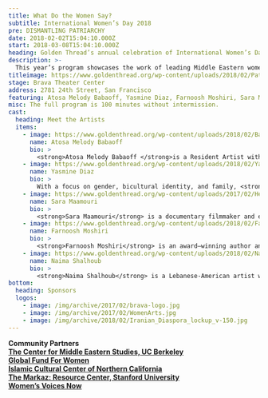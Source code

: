 ```yaml
---
title: What Do the Women Say?
subtitle: International Women’s Day 2018
pre: DISMANTLING PATRIARCHY
date: 2018-02-02T15:04:10.000Z
start: 2018-03-08T15:04:10.000Z
heading: Golden Thread’s annual celebration of International Women’s Day
description: >-
  This year’s program showcases the work of leading Middle Eastern women artists that are working to expose and eradicate toxic masculinity at home, at work, and on the national stage. Featuring a presentation by Yemeni-American visual artist <strong>Yasmine Diaz</strong> about her collage series, <em>One Way or Another</em>; a dramatic reading by <strong>Atosa Melody Babaoff</strong> of the short story &#8220;White Torture&#8221; by Iranian author <strong>Farnoosh Moshiri</strong>; a performance by Lebanese-American singer <strong>Naima Shalhoub</strong> featuring music from her album <em>Live in San Francisco County Jail</em>; and an excerpt from the documentary film <em>The Judge</em> by <strong>Erika Cohn</strong> and <strong>Sara Maamouri</strong> about the Arab world’s first woman Sharia judge. After the presentations, Founding Artistic Director <strong>Torange Yeghiazarian</strong> will facilitate a conversation with the participating artists and the audience.
titleimage: https://www.goldenthread.org/wp-content/uploads/2018/02/Patriarchy-Slider.jpg
stage: Brava Theater Center
address: 2781 24th Street, San Francisco
featuring: Atosa Melody Babaoff, Yasmine Diaz, Farnoosh Moshiri, Sara Maamouri, and Naima Shalhoub
misc: The full program is 100 minutes without intermission.
cast:
  heading: Meet the Artists
  items:
    - image: https://www.goldenthread.org/wp-content/uploads/2018/02/Babaoff-Atosa-300x300.jpg
      name: Atosa Melody Babaoff
      bio: >
        <strong>Atosa Melody Babaoff </strong>is a Resident Artist with Golden Thread Productions. She was just graduating from the American Conservatory Theater&#8217;s M.F.A. Program when she dove into her first Golden Thread production of <em>Nine Armenians</em> back in the early-2000s. She has worked with Golden Thread sporadically ever since, and this last experience with the ReOrient 2017 Festival left her feeling joyful and nourished as ever. She has also worked at A.C.T, Berkeley Rep, Magic Theatre, Marin Theatre Company, and was a company member of both Laura Arrington Dance and Liz Tenuto Dance and a Half, which led her to NYC twice for some amazing performances. She is a founding member of Affinity Project with Nora el Samahy, Beatrice Basso, and Emily Hoffman. They were recipients of grants/residencies that led them to perform with FoolsFURY and at YBCA. She has an abundant and lovely yoga career when not performing. She is grateful for all of the loved ones in her life who encourage her to keep pursuing all that she is passionate about, in art and in life.
    - image: https://www.goldenthread.org/wp-content/uploads/2018/02/YasmineDiazHeadshot-300x300.jpg
      name: Yasmine Diaz
      bio: >
        With a focus on gender, bicultural identity, and family, <strong>Yasmine Diaz</strong> works with mixed media on paper, drawing, and collage to question and assert her unique experiences as a Yemeni-American artist and feminist. Born in Chicago to parents who immigrated from the highlands of Yafa in Yemen, the Los Angeles-based artist uses compelling found imagery to juxtapose the opposing cultures she was raised within. Her work has been featured in Deeyah Khan&#8217;s<em> sister-hood Magazine</em>, <em>Kolaj Magazine</em>, the Albuquerque Museum of Art, and in the collections of the UCLA School of Public Affairs. Diaz is a past fellow and current co-organizer of the <em>at land’s edge</em> fellowship program. <strong><a href="http://www.yasminediaz.com">yasminediaz.com</a></strong>
    - image: https://www.goldenthread.org/wp-content/uploads/2017/02/Headshot-SaraMaamouri-300x300.jpg
      name: Sara Maamouri
      bio: >
        <strong>Sara Maamouri</strong> is a documentary filmmaker and editor who has explored a diverse range of topics for over 14 years. Her work has touched on social, educational and political issues, from a teacher and students performing under extraordinary circumstances (<em>The Music&#8217;s Gonna Get You Through</em>, 2010) and former enemies bound together through loss and discovery (<em>In This Waiting</em>, 2011) to rebuilding a life in a former war zone (<em>Amal&#8217;s Garden</em>, 2012). She co-produced and edited <em>A Revolution in Four Seasons</em>, which premiered at Hot Docs 2016 and was an honorable mention at Margaret Mead Film Festival 2016. She edited <em>Twice Upon A Time</em>, which premiered at Edinburgh Film Festival and won Best Documentary at the Lebanese Film Festival. She’s currently editing <em>The Judge</em>, the story of the first female Shari’a judge in Palestine directed by Erika Cohn, and <em>We Are Not Princesses</em> about Syrian refugee women in Beirut working on a production of Sophocles&#8217;s <em>Antigone</em> directed by Bridgette Auger. A multi-lingual Tunisian educated in New York and California, Sara brings international sensitivity to her editing, production and story development, while building transmedia narratives to enhance and further engage a constantly evolving audience base. <strong><a href="http://www.saramaamouri.com">saramaamouri.com</a></strong>
    - image: https://www.goldenthread.org/wp-content/uploads/2018/02/FarnooshMoshiri-300x300.jpg
      name: Farnoosh Moshiri
      bio: >
        <strong>Farnoosh Moshiri</strong> is an award–winning author and librettist. Her writings include <em>At the Wall of Almighty </em><em>(Interlink 1999), The Bathhouse </em><em>(Black Heron Press 2001, Beacon Press, 2002), The Crazy Dervish and the Pomegranate Tree </em><em>(Black Heron Press 2004),</em><em> Against Gravity </em><em>(Penguin, 2006), and The Drum Tower</em><em> (Black Heron Press 2014, Sandstone Press [U.K], 2014).</em> She is a two–time recipient of the Barbara Deming Award and a recipient of the Valiente Award. The Houston Grand Opera commissioned Moshiri to write a libretto adapted from her short story, “The Bricklayer,” for a chamber Opera with the music of Gregory Spears. The opera premiered in 2012. Farnoosh fled Iran in 1983, and lived in refugee camps in Afghanistan and India for four years before emigrating to the U.S. in 1987. <strong><a href="http://www.farnooshmoshiri.net/">farnooshmoshiri.net</a></strong>
    - image: https://www.goldenthread.org/wp-content/uploads/2018/02/NaimaShalhoub-300x300.jpg
      name: Naima Shalhoub
      bio: >
        <strong>Naima Shalhoub</strong> is a Lebanese-American artist who uses music as a tool for transformation, liberation, education, and self-expression. Her dimensional work as a vocalist, composer, performing artist, and educator focuses on the expansive quality of the voice and its power for redemption and social justice. After receiving her M.A. in Postcolonial and Cultural Anthropology in 2008, she turned her focus to creation and performance in the Bay Area. In 2015, she recorded her debut album, <em>Live in San Francisco County Jail</em>, after a year of weekly “Music and Freedom” sessions with incarcerated women. In 2017, Naima toured Beirut, Lebanon, with a project titled NAMENA, building partnerships with local organizations and co-producing events that provide a platform to share creative responses to various forms of struggle. Naima released her EP titled <em>Borderlands</em> in Lebanon with a series of videos forthcoming about the project and music. <strong><a href="https://naimashalhoub.com">naimashalhoub.com</a></strong>
bottom: 
  heading: Sponsors
  logos:
    - image: /img/archive/2017/02/brava-logo.jpg
    - image: /img/archive/2017/02/WomenArts.jpg
    - image: /img/archive/2018/02/Iranian_Diaspora_lockup_v-150.jpg
---
```


<strong>Community Partners</font><br />
<a href="https://cmes.berkeley.edu/" target="_blank">The Center for Middle Eastern Studies, UC Berkeley</a><br />
<a href="https://www.globalfundforwomen.org/" target="_blank">Global Fund For Women</a><br />
<a href="http://www.iccnc.org/en/" target="_blank">Islamic Cultural Center of Northern California</a><br />
<a href="https://markaz.stanford.edu/" target="_blank">The Markaz: Resource Center, Stanford University</a><br />
<a href="http://www.womensvoicesnow.org/" target="_blank">Women’s Voices Now</a></strong></center>